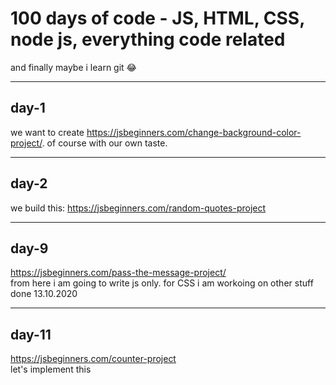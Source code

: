 # 100 days of code - JS, HTML, CSS, node js, everything code related  

and finally maybe i learn git 😂

***
## day-1  

we want to create https://jsbeginners.com/change-background-color-project/.
of course with our own taste. 

***
## day-2  
we build this:
https://jsbeginners.com/random-quotes-project

***
## day-9  
https://jsbeginners.com/pass-the-message-project/  
from here i am going to write js only. for CSS i am workoing on other stuff  
done 13.10.2020  

***
## day-11 
https://jsbeginners.com/counter-project  
let's implement this  